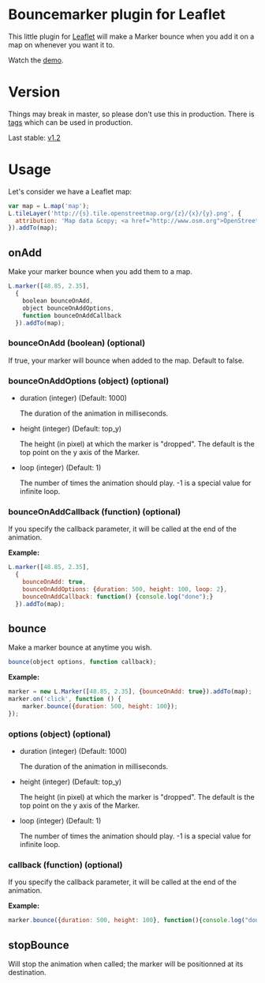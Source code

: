# Bouncemarker plugin for Leaflet

This little plugin for [Leaflet](http://www.leafletjs.com) will make a Marker
bounce when you add it on a map on whenever you want it to.

Watch the [demo](http://maximeh.github.com/leaflet.bouncemarker/).

# Version

Things may break in master, so please don't use this in production.
There is [tags](https://github.com/maximeh/leaflet.bouncemarker/tags) which can
be used in production.

Last stable: [v1.2](https://github.com/maximeh/leaflet.bouncemarker/releases/tag/v1.2)

# Usage

Let's consider we have a Leaflet map:

```javascript
var map = L.map('map');
L.tileLayer('http://{s}.tile.openstreetmap.org/{z}/{x}/{y}.png', {
  attribution: 'Map data &copy; <a href="http://www.osm.org">OpenStreetMap</a>'
}).addTo(map);
```

## onAdd

Make your marker bounce when you add them to a map.

```javascript
L.marker([48.85, 2.35],
  {
    boolean bounceOnAdd,
    object bounceOnAddOptions,
    function bounceOnAddCallback
  }).addTo(map);
```

### bounceOnAdd (boolean) (optional)

If true, your marker will bounce when added to the map. Default to false.

### bounceOnAddOptions (object) (optional)

* duration (integer) (Default: 1000)

    The duration of the animation in milliseconds.

* height (integer) (Default: top_y)

    The height (in pixel) at which the marker is "dropped".
    The default is the top point on the y axis of the Marker.

* loop (integer) (Default: 1)

    The number of times the animation should play.
    -1 is a special value for infinite loop.

### bounceOnAddCallback (function) (optional)

If you specify the callback parameter, it will be called at the end of the
animation.

**Example:**
```javascript
L.marker([48.85, 2.35],
  {
    bounceOnAdd: true,
    bounceOnAddOptions: {duration: 500, height: 100, loop: 2},
    bounceOnAddCallback: function() {console.log("done");}
  }).addTo(map);
```

## bounce

Make a marker bounce at anytime you wish.

```javascript
bounce(object options, function callback);
```

**Example:**
```javascript
marker = new L.Marker([48.85, 2.35], {bounceOnAdd: true}).addTo(map);
marker.on('click', function () {
    marker.bounce({duration: 500, height: 100});
});
```

### options (object) (optional)

* duration (integer) (Default: 1000)

    The duration of the animation in milliseconds.

* height (integer) (Default: top_y)

    The height (in pixel) at which the marker is "dropped".
    The default is the top point on the y axis of the Marker.

* loop (integer) (Default: 1)

    The number of times the animation should play.
    -1 is a special value for infinite loop.

### callback (function) (optional)

If you specify the callback parameter, it will be called at the end of the
animation.

**Example:**
```javascript
marker.bounce({duration: 500, height: 100}, function(){console.log("done")});
```

## stopBounce

Will stop the animation when called; the marker will be positionned at its
destination.
